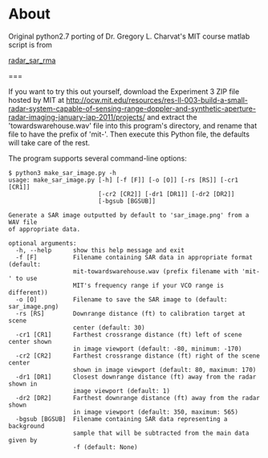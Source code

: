 # About

Original python2.7 porting of Dr. Gregory L. Charvat's MIT course matlab script is from

[radar_sar_rma](https://github.com/Jach/radar_sar_rma)


===

If you want to try this out yourself, download the Experiment 3 ZIP file
hosted by MIT at
http://ocw.mit.edu/resources/res-ll-003-build-a-small-radar-system-capable-of-sensing-range-doppler-and-synthetic-aperture-radar-imaging-january-iap-2011/projects/
and extract the 'towardswarehouse.wav' file into this program's directory,
and rename that file to have the prefix of 'mit-'. Then execute this Python
file, the defaults will take care of the rest.

The program supports several command-line options:
```
$ python3 make_sar_image.py -h
usage: make_sar_image.py [-h] [-f [F]] [-o [O]] [-rs [RS]] [-cr1 [CR1]]
                         [-cr2 [CR2]] [-dr1 [DR1]] [-dr2 [DR2]]
                         [-bgsub [BGSUB]]

Generate a SAR image outputted by default to 'sar_image.png' from a WAV file
of appropriate data.

optional arguments:
  -h, --help      show this help message and exit
  -f [F]          Filename containing SAR data in appropriate format (default:
                  mit-towardswarehouse.wav (prefix filename with 'mit-' to use
                  MIT's frequency range if your VCO range is different))
  -o [O]          Filename to save the SAR image to (default: sar_image.png)
  -rs [RS]        Downrange distance (ft) to calibration target at scene
                  center (default: 30)
  -cr1 [CR1]      Farthest crossrange distance (ft) left of scene center shown
                  in image viewport (default: -80, minimum: -170)
  -cr2 [CR2]      Farthest crossrange distance (ft) right of the scene center
                  shown in image viewport (default: 80, maximum: 170)
  -dr1 [DR1]      Closest downrange distance (ft) away from the radar shown in
                  image viewport (default: 1)
  -dr2 [DR2]      Farthest downrange distance (ft) away from the radar shown
                  in image viewport (default: 350, maximum: 565)
  -bgsub [BGSUB]  Filename containing SAR data representing a background
                  sample that will be subtracted from the main data given by
                  -f (default: None)

```

